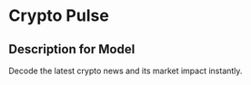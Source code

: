 # Crypto Pulse

## Description for Model

Decode the latest crypto news and its market impact instantly.

